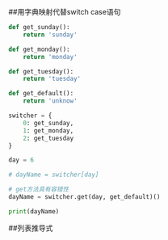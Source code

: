 ##用字典映射代替switch case语句


```py
def get_sunday():
    return 'sunday'

def get_monday():
    return 'monday'

def get_tuesday():
    return 'tuesday'

def get_default():
    return 'unknow'

switcher = {
    0: get_sunday,
    1: get_monday,
    2: get_tuesday
}

day = 6

# dayName = switcher[day]

# get方法具有容错性
dayName = switcher.get(day, get_default)()

print(dayName)
```



##列表推导式




















